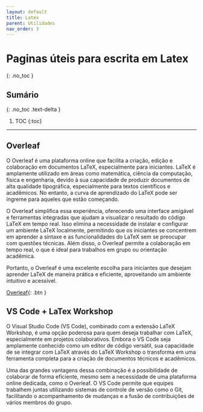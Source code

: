 ```yaml
---
layout: default
title: Latex
parent: Utilidades
nav_order: 3
---
```


# Paginas úteis para escrita em Latex
{: .no_toc }

## Sumário
{: .no_toc .text-delta }

1. TOC
{:toc}

---

## Overleaf

O Overleaf é uma plataforma online que facilita a criação, edição e colaboração em documentos LaTeX, especialmente para iniciantes. LaTeX é amplamente utilizado em áreas como matemática, ciência da computação, física e engenharia, devido à sua capacidade de produzir documentos de alta qualidade tipográfica, especialmente para textos científicos e acadêmicos. No entanto, a curva de aprendizado do LaTeX pode ser íngreme para aqueles que estão começando.

O Overleaf simplifica essa experiência, oferecendo uma interface amigável e ferramentas integradas que ajudam a visualizar o resultado do código LaTeX em tempo real. Isso elimina a necessidade de instalar e configurar um ambiente LaTeX localmente, permitindo que os iniciantes se concentrem em aprender a sintaxe e as funcionalidades do LaTeX sem se preocupar com questões técnicas. Além disso, o Overleaf permite a colaboração em tempo real, o que é ideal para trabalhos em grupo ou orientação acadêmica.

Portanto, o Overleaf é uma excelente escolha para iniciantes que desejam aprender LaTeX de maneira prática e eficiente, aproveitando um ambiente intuitivo e acessível.

[Overleaf](https://pt.overleaf.com/){: .btn }

## VS Code + LaTex Workshop

O Visual Studio Code (VS Code), combinado com a extensão LaTeX Workshop, é uma opção poderosa para quem deseja trabalhar com LaTeX, especialmente em projetos colaborativos. Embora o VS Code seja amplamente conhecido como um editor de código versátil, sua capacidade de se integrar com LaTeX através do LaTeX Workshop o transforma em uma ferramenta completa para a criação de documentos técnicos e acadêmicos.

Uma das grandes vantagens dessa combinação é a possibilidade de colaborar de forma eficiente, mesmo sem a necessidade de uma plataforma online dedicada, como o Overleaf. O VS Code permite que equipes trabalhem juntas utilizando sistemas de controle de versão como o Git, facilitando o acompanhamento de mudanças e a fusão de contribuições de vários membros do grupo.